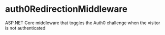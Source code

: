 # auth0RedirectionMiddleware
ASP.NET Core middleware that toggles the Auth0 challenge when the visitor is not authenticated

